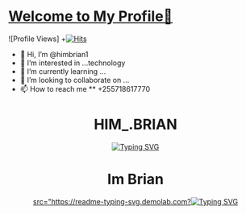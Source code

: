   
# [Welcome to My Profile👋](https://himbrian1.dev)
![Profile Views]
+[![Hits](https://hits.seeyoufarm.com/api/count/incr/badge.svg?url=https%3A%2F%2Fgithub.com%2Fhimbrian1&count_bg=%2379C83D&title_bg=%23555555&icon=adblock.svg&icon_color=%23E7E7E7&title=hits&edge_flat=false)](https://hits.seeyoufarm.com)



- 👋 Hi, I’m @himbrian1
- 👀 I’m interested in ...technology
- 🌱 I’m currently learning ...
- 💞️ I’m looking to collaborate on ...
- 📫 How to reach me ** +255718617770

<!--- 
himbrian1/himbrian1 is a ✨ special ✨ repository because its `README.md` (this file) appears on your GitHub profile.
You can click the Preview link to take a look at your changes.
--->
<h1 align="center"> HIM_.BRIAN  </h1>
<div align="center">
 <a href="https://git.io/typing-svg"><img src="https://readme-typing-svg.demolab.com?font=Black+Ops+One&size=50&pause=1000&color=1BAFBAFF&center=true&width=910&height=100&lines= + THANKS FOR CHECKING MY PROFILE ;CHECK ME IN;INSTA him_.brian;MY WHATSAPP No +255718617770" alt="Typing SVG" /></a>
  </p>

<h1 align="center"> Im Brian </h2>
 <div align="center">
  <a href="https://git.io/ typing-svg"<img> src="https://readme-typing-svg.demolab.com?<img src="https://readme-typing-svg.demolab.com?font=Black+Ops+One&size=50&pause=1000&color=1BAFBAFF&center=true&width=910&height=lines= +lets be friends please" alt="Typing SVG" /></a>
  </p>
  
